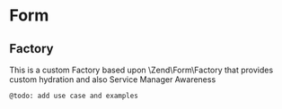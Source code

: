 # Form

## Factory

This is a custom Factory based upon \Zend\Form\Factory that provides custom hydration and also Service Manager Awareness

```
@todo: add use case and examples
```